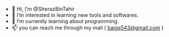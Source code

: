 - 👋 Hi, I’m @SherazBinTahir
- 👀 I’m interested in learning new tools and softwares.
- 🌱 I’m currently learning about programming.
- 📫 you can reach me through my mail ( baigs543@gmail.com ) 

